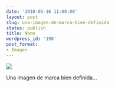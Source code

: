 ```yaml
---
date: '2010-05-16 11:08:00'
layout: post
slug: una-imagen-de-marca-bien-definida
status: publish
title: None
wordpress_id: '198'
post_format:
- Imagen
---
```


![](http://jjdenis.files.wordpress.com/2012/04/tumblr_l2i9dpt52k1qzqnl8o1_250.jpg)

Una imagen de marca bien definida…
